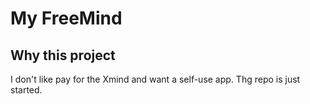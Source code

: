 # My FreeMind
## Why this project
I don't like pay for the Xmind and want a self-use app.
Thg repo is just started.